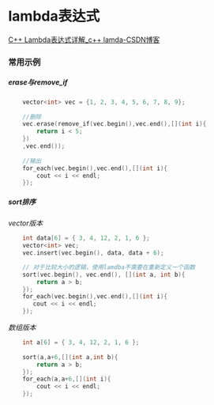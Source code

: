 # lambda表达式

[C++ Lambda表达式详解_c++ lamda-CSDN博客](https://blog.csdn.net/qq_37085158/article/details/124626913?ops_request_misc=%7B%22request%5Fid%22%3A%22ea98b04c8882f164c9286ed01b88dfd4%22%2C%22scm%22%3A%2220140713.130102334..%22%7D&request_id=ea98b04c8882f164c9286ed01b88dfd4&biz_id=0&utm_medium=distribute.pc_search_result.none-task-blog-2~all~top_positive~default-1-124626913-null-null.142^v100^pc_search_result_base7&utm_term=c%2B%2Blambda表达式&spm=1018.2226.3001.4187)



### 常用示例

##### erase与remove_if

```cpp
	vector<int> vec = {1, 2, 3, 4, 5, 6, 7, 8, 9};
	
	//删除
	vec.erase(remove_if(vec.begin(),vec.end(),[](int i){
		return i < 5;	
	})
	,vec.end());
	
	//输出
	for_each(vec.begin(),vec.end(),[](int i){
		cout << i << endl;	
	});
```

##### sort排序

*vector版本*

```cpp
	int data[6] = { 3, 4, 12, 2, 1, 6 };
    vector<int> vec;
    vec.insert(vec.begin(), data, data + 6);

    // 对于比较大小的逻辑，使用lamdba不需要在重新定义一个函数
    sort(vec.begin(), vec.end(), [](int a, int b){ 
        return a > b; 
    });
	for_each(vec.begin(),vec.end(),[](int i){
       cout << i << endl;
    });

```

*数组版本*

```cpp
	int a[6] = { 3, 4, 12, 2, 1, 6 };
	
	sort(a,a+6,[](int a,int b){
		return a > b;	
	});
	for_each(a,a+6,[](int i){
		cout << i << endl;	
	});	
```

